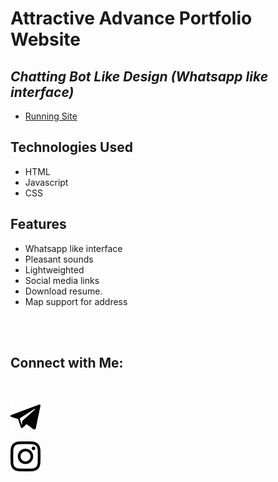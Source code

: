 # Attractive Advance Portfolio Website
## _Chatting Bot Like Design (Whatsapp like interface)_


- [Running Site]()


## Technologies Used

- HTML
- Javascript
- CSS

## Features

- Whatsapp like interface
- Pleasant sounds
- Lightweighted
- Social media links
- Download resume.
- Map support for address

<br><br>

## Connect with Me: 

<br>

[![N|Solid](images/telegram.svg)](https://t.me/pulkit045)


[![N|Solid](images/instagram.svg)](https://instagram.com/pulkit045)


<br>

